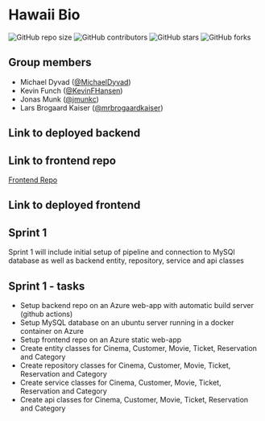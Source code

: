 # Hawaii Bio

![GitHub repo size](https://img.shields.io/github/repo-size/GhostBusters-kea/Library_Backend)
![GitHub contributors](https://img.shields.io/github/contributors/GhostBusters-kea/Library_Backend)
![GitHub stars](https://img.shields.io/github/stars/GhostBusters-kea/Library_Backend)
![GitHub forks](https://img.shields.io/github/forks/GhostBusters-kea/Library_Backend)


## Group members
* Michael Dyvad ([@MichaelDyvad](https://github.com/MichaelDyvad))
* Kevin Funch ([@KevinFHansen](https://github.com/KevinFHansen))
* Jonas Munk ([@jmunkc](https://github.com/jmunkc))
* Lars Brogaard Kaiser ([@mrbrogaardkaiser](https://github.com/mrbrogaardkaiser))


## Link to deployed backend

## Link to frontend repo
[Frontend Repo](https://github.com/GhostBusters-kea/hawaii_bio_frontend)

## Link to deployed frontend

## Sprint 1 
Sprint 1 will include initial setup of pipeline and connection to MySQl database as well as backend entity, 
repository, service and api classes
## Sprint 1 - tasks
* Setup backend repo on an Azure web-app with automatic build server (github actions)
* Setup MySQL database on an ubuntu server running in a docker container on Azure
* Setup frontend repo on an Azure static web-app
* Create entity classes for Cinema, Customer, Movie, Ticket, Reservation and Category
* Create repository classes for Cinema, Customer, Movie, Ticket, Reservation and Category
* Create service classes for Cinema, Customer, Movie, Ticket, Reservation and Category
* Create api classes for Cinema, Customer, Movie, Ticket, Reservation and Category
